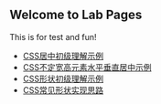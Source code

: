 ## Welcome to Lab Pages
This is for test and fun! 
- [CSS居中初级理解示例](https://xxholic.github.io/lab/lab-css/css-center.html)
- [CSS不定宽高元素水平垂直居中示例](https://xxholic.github.io/lab/lab-css/css-center-auto.html)
- [CSS形状初级理解示例](https://xxholic.github.io/lab/lab-css/css-shape.html)
- [CSS常见形状实现思路](https://xxholic.github.io/lab/lab-css/css-shape-other.html)